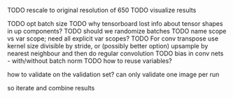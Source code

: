 TODO rescale to original resolution of 650
TODO visualize results

TODO opt batch size
TODO why tensorboard lost info about tensor shapes in up components?
TODO should we randomize batches
TODO name scope vs var scope; need all explicit var scopes?
TODO For conv transpose use kernel size divisible by stride, or (possibly better option) upsample by nearest neighbour and then do regular convolution
TODO bias in conv nets - with/without batch norm
TODO how to reuse variables?

how to validate on the validation set?
can only validate one image per run

so iterate and combine results